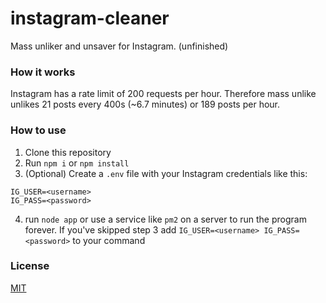 # instagram-cleaner
Mass unliker and unsaver for Instagram. (unfinished)
### How it works
Instagram has a rate limit of 200 requests per hour. Therefore mass unlike unlikes 21 posts every 400s (~6.7 minutes) or 189 posts per hour.
### How to use
1. Clone this repository
2. Run `npm i` or `npm install`
3. (Optional) Create a `.env` file with your Instagram credentials like this:
```
IG_USER=<username>
IG_PASS=<password>
```
4. run `node app` or use a service like `pm2` on a server to run the program forever. If you've skipped step 3 add `IG_USER=<username> IG_PASS=<password>` to your command 
### License
[MIT](LICENSE)
